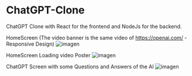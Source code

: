 # ChatGPT-Clone

ChatGPT Clone with React for the frontend and NodeJs for the backend.

HomeScreen (The video banner is the same video of https://openai.com/ - Responsive Design)
![imagen](https://user-images.githubusercontent.com/68347411/216174953-b3c7c58c-61c9-46a9-a6d7-0750bd21a927.png)

HomeScreen Loading video Poster
![imagen](https://user-images.githubusercontent.com/68347411/216337753-55fc5d69-ea96-4aff-9da4-1837d28d0dba.png)

ChatGPT Screen with some Questions and Answers of the AI 
![imagen](https://user-images.githubusercontent.com/68347411/216646518-f97f3738-68c6-46d9-bcc5-ac16c0dd3e43.png)